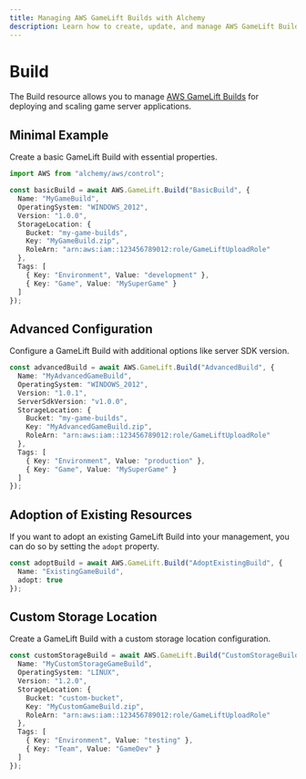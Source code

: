 ```yaml
---
title: Managing AWS GameLift Builds with Alchemy
description: Learn how to create, update, and manage AWS GameLift Builds using Alchemy Cloud Control.
---
```


# Build

The Build resource allows you to manage [AWS GameLift Builds](https://docs.aws.amazon.com/gamelift/latest/userguide/) for deploying and scaling game server applications.

## Minimal Example

Create a basic GameLift Build with essential properties.

```ts
import AWS from "alchemy/aws/control";

const basicBuild = await AWS.GameLift.Build("BasicBuild", {
  Name: "MyGameBuild",
  OperatingSystem: "WINDOWS_2012",
  Version: "1.0.0",
  StorageLocation: {
    Bucket: "my-game-builds",
    Key: "MyGameBuild.zip",
    RoleArn: "arn:aws:iam::123456789012:role/GameLiftUploadRole"
  },
  Tags: [
    { Key: "Environment", Value: "development" },
    { Key: "Game", Value: "MySuperGame" }
  ]
});
```

## Advanced Configuration

Configure a GameLift Build with additional options like server SDK version.

```ts
const advancedBuild = await AWS.GameLift.Build("AdvancedBuild", {
  Name: "MyAdvancedGameBuild",
  OperatingSystem: "WINDOWS_2012",
  Version: "1.0.1",
  ServerSdkVersion: "v1.0.0",
  StorageLocation: {
    Bucket: "my-game-builds",
    Key: "MyAdvancedGameBuild.zip",
    RoleArn: "arn:aws:iam::123456789012:role/GameLiftUploadRole"
  },
  Tags: [
    { Key: "Environment", Value: "production" },
    { Key: "Game", Value: "MySuperGame" }
  ]
});
```

## Adoption of Existing Resources

If you want to adopt an existing GameLift Build into your management, you can do so by setting the `adopt` property.

```ts
const adoptBuild = await AWS.GameLift.Build("AdoptExistingBuild", {
  Name: "ExistingGameBuild",
  adopt: true
});
```

## Custom Storage Location

Create a GameLift Build with a custom storage location configuration.

```ts
const customStorageBuild = await AWS.GameLift.Build("CustomStorageBuild", {
  Name: "MyCustomStorageGameBuild",
  OperatingSystem: "LINUX",
  Version: "1.2.0",
  StorageLocation: {
    Bucket: "custom-bucket",
    Key: "MyCustomGameBuild.zip",
    RoleArn: "arn:aws:iam::123456789012:role/GameLiftUploadRole"
  },
  Tags: [
    { Key: "Environment", Value: "testing" },
    { Key: "Team", Value: "GameDev" }
  ]
});
```